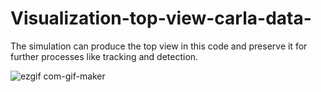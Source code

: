 # Visualization-top-view-carla-data-

The simulation can produce the top view in this code and preserve it for further processes like tracking and detection.




![ezgif com-gif-maker](https://user-images.githubusercontent.com/70905483/172414392-be7f21cd-8c4b-48e4-958d-d014f1e78a09.gif)
